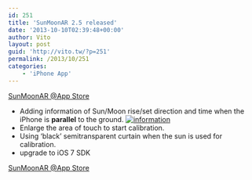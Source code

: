 ```yaml
---
id: 251
title: 'SunMoonAR 2.5 released'
date: '2013-10-10T02:39:48+00:00'
author: Vito
layout: post
guid: 'http://vito.tw/?p=251'
permalink: /2013/10/251
categories:
    - 'iPhone App'
---
```


[SunMoonAR @App Store](https://itunes.apple.com/us/app/sunmoonar/id552011760?mt=8&uo=4)  
[](http://vito.tw/sunmoonar-v2-0/ "Related: SunMoonAR")

- Adding information of Sun/Moon rise/set direction and time when the iPhone is **parallel** to the ground. [![information](http://vito.tw/wp-content/uploads/2013/10/information.jpg)](http://vito.tw/wp-content/uploads/2013/10/information.jpg)
- Enlarge the area of touch to start calibration.
- Using ‘black’ semitransparent curtain when the sun is used for calibration.
- upgrade to iOS 7 SDK

[SunMoonAR @App Store](https://itunes.apple.com/us/app/sunmoonar/id552011760?mt=8&uo=4)